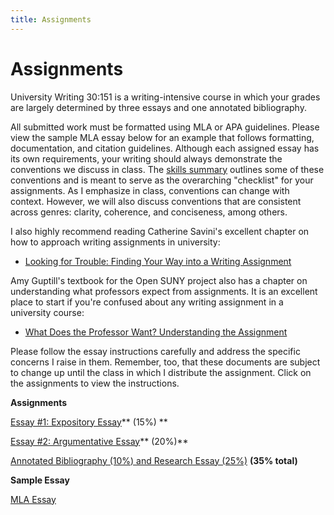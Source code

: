 ```yaml
---
title: Assignments
---
```


# Assignments

University Writing 30:151 is a writing-intensive course in which your grades are largely determined by three essays and one annotated bibliography.

All submitted work must be formatted using MLA or APA guidelines. Please view the sample MLA essay below for an example that follows formatting, documentation, and citation guidelines. Although each assigned essay has its own requirements, your writing should always demonstrate the conventions we discuss in class. The [skills summary](/skills) outlines some of these conventions and is meant to serve as the overarching "checklist" for your assignments. As I emphasize in class, conventions can change with context. However, we will also discuss conventions that are consistent across genres: clarity, coherence, and conciseness, among others. 

I also highly recommend reading Catherine Savini's excellent chapter on how to approach writing assignments in university:

- [Looking for Trouble: Finding Your Way into a Writing Assignment](http://www.parlorpress.com/pdf/savini--looking-for-trouble.pdf)

Amy Guptill's textbook for the Open SUNY project also has a chapter on understanding what professors expect from assignments. It is an excellent place to start if you're confused about any writing assignment in a university course:

- [What Does the Professor Want? Understanding the Assignment](http://pressbooks.opensuny.org/writing-in-college-from-competence-to-excellence/chapter/2/)

Please follow the essay instructions carefully and address the specific concerns I raise in them. Remember, too, that these documents are subject to change up until the class in which I distribute the assignment. Click on the assignments to view the instructions.

**Assignments**

[Essay #1: Expository Essay](https://docs.google.com/document/d/1jLzznV4_VpQAD6IUI7k5QqynC9Mt1U4N0FzJ2KmhHpc/edit?usp=sharing)** (15%) **

[Essay #2: Argumentative Essay](https://docs.google.com/document/d/1EiDFlrB3I38KHTlYafa6XHXKdzuJMk3sOWx34UzTnug/edit?usp=sharing)** (20%)**

[Annotated Bibliography (10%) and Research Essay (25%)](https://docs.google.com/document/d/1pYkJSykgMc2FVmd_6oE1D-ubnD9pmOLmINsmNL_2B58/edit?usp=sharing) **(35% total)**

**Sample Essay**

[MLA Essay](https://drive.google.com/file/d/0B5cL6elk92QZTTRWelFLNUJ4MEk/view?usp=sharing)